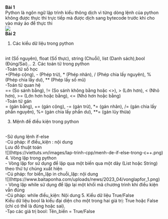 **Bài 1** 
<br>
Python là ngôn ngữ lập trình kiểu thông dịch vì từng dòng lệnh của python không được thực thi trực tiếp mà được dịch sang bytecode trước khi cho vào máy ảo để thực thi
<br>
![](https://itviec.com/blog/wp-content/uploads/2017/06/tai-lieu-python-1.png)
<br>
**Bài 2**
<br>
1. Các kiểu dữ liệu trong python
<br>
int (Số nguyên), float (Số thực), string (Chuỗi), list (Danh sách),bool (Đúng/Sai)...
2. Các toán tử trong python
<br>
-Toán tử số học
<br>
+(Phép cộng), - (Phép trừ), * (Phép nhân), / (Phép chia lấy nguyên), % (Phép chia lấy dư), ** (Phép lấy số mũ)
<br>
-Toán tử quan hệ
<br>
== (So sánh bằng), != (So sánh không bằng hoặc <>), > (Lớn hơn), < (Nhỏ hơn), >= (Lớn hơn hoặc bằng), <= (Nhỏ hơn hoặc bằng)
<br>
-Toán tử gán
<br>
= (gán bằng), += (gán cộng), -= (gán trừ), *= (gán nhân), /= (gán chia lấy phần nguyên), %= (gán chia lấy phần dư), **= (gán lũy thừa)
<br>

3. Mệnh đề điều kiện trong python
<br>
-Sử dụng lệnh if-else
<br>
-Cú pháp: 
if điều_kiện : nội dung
<br>
Lưu đồ thuật toán
<br>
![](https://viettuts.vn/images/lap-trinh-cpp/menh-de-if-else-trong-c++.png)
4. Vòng lặp trong python
<br>
- Vòng lặp for sử dụng để lặp qua một biến qua một dãy (List hoặc String) theo thứ tự chúng xuất hiện
<br>
-Cú pháp: for biến_lặp in chuỗi_lặp: nội dung
<br>
![](https://www.baitaponha.com/uploads/news/2023_04/vonglapfor_1.png)
<br>
- Vòng lặp while sử dụng để lặp lại một khối mã chương trình khi điều kiện vẫn đúng
<br>
-Cú pháp: while điều_kiện: Nội dung
5. Kiểu dữ liệu True/False
<br>
Kiểu dữ liệu bool là kiểu đại diện cho một trong hai giá trị: True hoặc False (chỉ có thể là đúng hoặc sai).
<br>
-Tạo các giá trị bool: Tên_biến = True/False